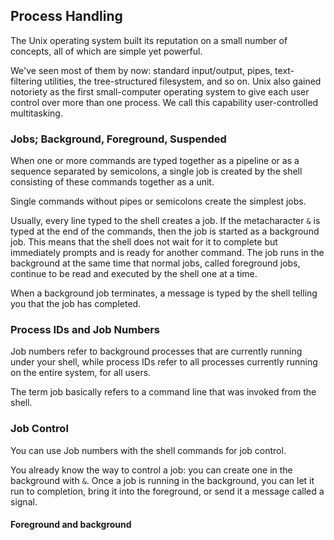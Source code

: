 ## Process Handling
The Unix operating system built its reputation on a small number of concepts, all of which are simple yet powerful.

We've seen most of them by now: standard input/output, pipes, text-filtering utilities, the tree-structured filesystem, and so on. Unix also gained notoriety as the first small-computer operating system to give each user control over more than one process. We call this capability user-controlled multitasking.

### Jobs; Background, Foreground, Suspended
When one or more commands are typed together as a pipeline or as a sequence separated by semicolons, a single job is created by the shell consisting of these commands together as a unit.

Single commands without pipes or semicolons create the simplest jobs.

Usually, every line typed to the shell creates a job. If the metacharacter `&` is typed at the end of the commands, then the job is started as a background job. This means that the shell does not wait for it to complete but immediately prompts and is ready for another command. The job runs in the background at the same time that normal jobs, called foreground jobs, continue to be read and executed by the shell one at a time.

When a background job terminates, a message is typed by the shell telling you that the job has completed.

### Process IDs and Job Numbers
Job numbers refer to background processes that are currently running under your shell, while process IDs refer to all processes currently running on the entire system, for all users. 

The term job basically refers to a command line that was invoked from the shell.

### Job Control
You can use Job numbers with the shell commands for job control.

You already know the way to control a job: you can create one in the background with `&`. Once a job is running in the background, you can let it run to completion, bring it into the foreground, or send it a message called a signal.

#### Foreground and background

